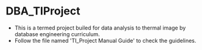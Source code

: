 # DBA_TIProject
- This is a termed project builed for data analysis to thermal image by database engineering curriculum.
- Follow the file named 'TI_Project Manual Guide' to check the guidelines.
